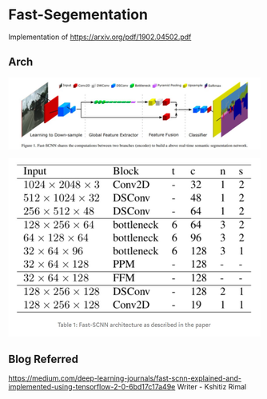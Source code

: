 # Fast-Segementation
Implementation of https://arxiv.org/pdf/1902.04502.pdf

## Arch 

![](data/Readme/Capture.PNG.jpg)

![](data/Readme/CAPTURE2.jpg)

## Blog Referred 
https://medium.com/deep-learning-journals/fast-scnn-explained-and-implemented-using-tensorflow-2-0-6bd17c17a49e
Writer - Kshitiz Rimal


